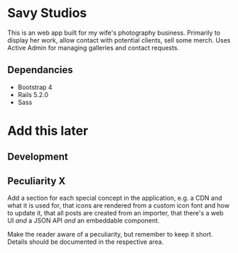 # Savy Studios

This is an web app built for my wife's photography business.
Primarily to display her work, allow contact with potential clients, sell some merch.
Uses Active Admin for managing galleries and contact requests.



## Dependancies

* Bootstrap 4
* Rails 5.2.0
* Sass


# Add this later
## Development
## Peculiarity X

Add a section for each special concept in the application, e.g. a CDN and what
it is used for, that icons are rendered from a custom icon font and how to update
it, that all posts are created from an importer, that there's a web UI *and* a
JSON API *and* an embeddable component.

Make the reader aware of a peculiarity, but remember to keep it short. Details
should be documented in the respective area.
